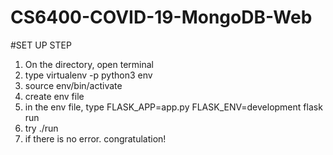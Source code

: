 # CS6400-COVID-19-MongoDB-Web
#SET UP STEP
1. On the directory, open terminal
2. type virtualenv -p python3 env
3. source env/bin/activate
4. create env file
5. in the env file, type FLASK_APP=app.py FLASK_ENV=development flask run
6. try ./run
7. if there is no error. congratulation!
